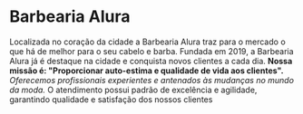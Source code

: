 
<!DOCTYPE html>
<html>
<meta charset="pt-br"> 
<head>
<title>Barbearia Alura</title>
<h1>Barbearia Alura</h1>

<p1>Localizada no coração da cidade a Barbearia Alura traz para o mercado o que há de melhor para o seu cabelo e barba. Fundada em 2019, a Barbearia Alura já é destaque na cidade e conquista novos clientes a cada dia.
<strong>Nossa missão é: "Proporcionar auto-estima e qualidade de vida aos clientes".</strong>
<em>Oferecemos profissionais experientes e antenados às mudanças no mundo da moda.</em> O atendimento possui padrão de excelência e agilidade, garantindo qualidade e satisfação dos nossos clientes</p1>
</html>

